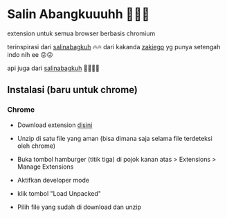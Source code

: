 # Salin Abangkuuuhh 🫡🔥🔝

extension untuk semua browser berbasis chromium

terinspirasi dari [salinabagkuh](https://github.com/zakiego/salin-abangku) 🔥🔥
dari kakanda [zakiego](https://twitter.com/zakiego) yg punya setengah indo nih ee 😜😜

api juga dari [salinabagkuh](https://salin-abangku.vercel.app) 🤙🏻🤙🏻

## Instalasi (baru untuk chrome)

### Chrome

- Download extension [disini](https://codeload.github.com/Dityath/browser-extension-salin-abangkuhh/zip/refs/heads/main)

- Unzip di satu file yang aman (bisa dimana saja selama file terdeteksi oleh chrome)

- Buka tombol hamburger (titik tiga) di pojok kanan atas > Extensions > Manage Extensions

- Aktifkan developer mode

- klik tombol "Load Unpacked"

- Pilih file yang sudah di download dan unzip
